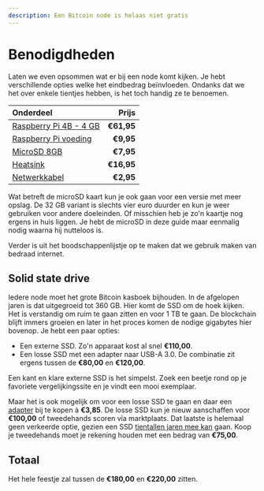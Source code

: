 ```yaml
---
description: Een Bitcoin node is helaas niet gratis
---
```


# Benodigdheden

Laten we even opsommen wat er bij een node komt kijken. Je hebt verschillende opties welke het eindbedrag beïnvloeden. Ondanks dat we het over enkele tientjes hebben, is het toch handig ze te benoemen.

| Onderdeel | Prijs |
| :--- | ---: |
| [Raspberry Pi 4B - 4 GB](https://www.kiwi-electronics.nl/raspberry-pi-4-model-b-4gb) | **€61,95** |
| [Raspberry Pi voeding](https://www.kiwi-electronics.nl/raspberry-pi-usb-c-psu-black-eu) | **€9,95** |
| [MicroSD 8GB](https://www.kiwi-electronics.nl/Transcend-8GB-Class-10-MicroSDHC-UHS-1) | **€7,95** |
| [Heatsink](https://www.kiwi-electronics.nl/armor-case-for-rpi4-with-dual-fan-black) | **€16,95** |
| [Netwerkkabel](https://www.kiwi-electronics.nl/toebehoren/kabels-voedingen/netwerk-kabels/cat6-netwerkkabel-zwart-1m) | **€2,95** |

Wat betreft de microSD kaart kun je ook gaan voor een versie met meer opslag. De 32 GB variant is slechts vier euro duurder en kun je weer gebruiken voor andere doeleinden. Of misschien heb je zo'n kaartje nog ergens in huis liggen. Je hebt de microSD in deze guide maar eenmalig nodig waarna hij nutteloos is.

Verder is uit het boodschappenlijstje op te maken dat we gebruik maken van bedraad internet.

## Solid state drive

Iedere node moet het grote Bitcoin kasboek bijhouden. In de afgelopen jaren is dat uitgegroeid tot 360 GB. Hier komt de SSD om de hoek kijken. Het is verstandig om ruim te gaan zitten en voor 1 TB te gaan. De blockchain blijft immers groeien en later in het proces komen de nodige gigabytes hier bovenop. Je hebt een paar opties:

* Een externe SSD. Zo'n apparaat kost al snel **€110,00**.
* Een losse SSD met een adapter naar USB-A 3.0. De combinatie zit ergens tussen de **€80,00** en **€120,00**.

Een kant en klare externe SSD is het simpelst. Zoek een beetje rond op je favoriete vergelijkingssite en je vindt een mooi exemplaar.

Maar het is ook mogelijk om voor een losse SSD te gaan en daar een [adapter](https://www.bol.com/nl/p/professional-sata-naar-usb-3-0-kabel-adapter-2-5-inch-ssd-harde-schijf-uitbreiden-connector/9200000104702554/) bij te kopen à **€3,85**. De losse SSD kun je nieuw aanschaffen voor **€100,00** of tweedehands scoren via marktplaats. Dat laatste is helemaal geen verkeerde optie, gezien een SSD [tientallen jaren mee kan](https://youtu.be/__ebnRd3TEQ?t=723) gaan. Koop je tweedehands moet je rekening houden met een bedrag van **€75,00**.

## Totaal

Het hele feestje zal tussen de **€180,00** en **€220,00** zitten.


